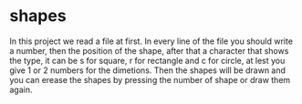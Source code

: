 # shapes
In this project we read a file at first.
In every line of the file you should write a number, then the position of the shape, after that a character that shows the type, it can be s for square, r for rectangle and c for circle, at lest you give 1 or 2 numbers for the dimetions.
Then the shapes will be drawn and you can erease the shapes by pressing the number of shape or draw them again.

